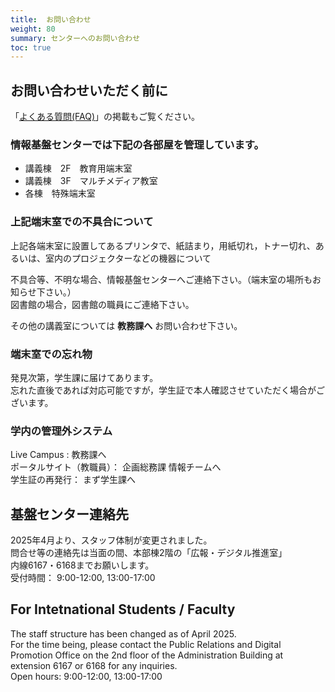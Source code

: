 ```yaml
---
title:  お問い合わせ
weight: 80
summary: センターへのお問い合わせ
toc: true
---
```


## お問い合わせいただく前に
「[よくある質問(FAQ)](https://www.naruto-u.ac.jp/center/it/knowledge/#)」の掲載もご覧ください。

### 情報基盤センターでは下記の各部屋を管理しています。

* 講義棟　2F　教育用端末室  
* 講義棟　3F　マルチメディア教室  
* 各棟　特殊端末室  

### 上記端末室での不具合について  

上記各端末室に設置してあるプリンタで、紙詰まり，用紙切れ，トナー切れ、あるいは、室内のプロジェクターなどの機器について

不具合等、不明な場合、情報基盤センターへご連絡下さい。（端末室の場所もお知らせ下さい。）  
図書館の場合，図書館の職員にご連絡下さい。  

その他の講義室については **教務課へ** お問い合わせ下さい。  

### 端末室での忘れ物
発見次第，学生課に届けてあります。  
忘れた直後であれば対応可能ですが，学生証で本人確認させていただく場合がございます。  

### 学内の管理外システム
Live Campus : 教務課へ  
ポータルサイト（教職員）： 企画総務課 情報チームへ  
学生証の再発行： まず学生課へ

## 基盤センター連絡先
2025年4月より、スタッフ体制が変更されました。  
問合せ等の連絡先は当面の間、本部棟2階の「広報・デジタル推進室」  
内線6167・6168までお願いします。  
受付時間： 9:00-12:00, 13:00-17:00  

## For Intetnational Students / Faculty
The staff structure has been changed as of April 2025.  
For the time being, please contact the Public Relations and Digital Promotion Office on the 2nd floor of the Administration Building at extension 6167 or 6168 for any inquiries.  
Open hours: 9:00-12:00, 13:00-17:00  
